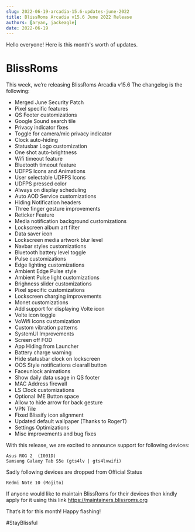 ```yaml
---
slug: 2022-06-19-arcadia-15.6-updates-june-2022
title: BlissRoms Arcadia v15.6 June 2022 Release
authors: [aryan, jackeagle]
date: 2022-06-19
---
```


Hello everyone! Here is this month's worth of updates.

# BlissRoms

This week, we’re releasing BlissRoms Arcadia v15.6 The changelog is the following:
- Merged June Security Patch
- Pixel specific features
- QS Footer customizations
- Google Sound search tile
- Privacy indicator fixes
- Toggle for camera/mic privacy indicator
- Clock auto-hiding
- Statusbar Logo customization
- One shot auto-brightness
- Wifi timeout feature
- Bluetooth timeout feature
- UDFPS Icons and Animations
- User selectable UDFPS Icons
- UDFPS pressed color
- Always on display scheduling
- Auto AOD Service customizations
- Hiding Notification headers
- Three finger gesture improvements
- Reticker Feature
- Media notification background customizations
- Lockscreen album art filter
- Data saver icon
- Lockscreen media artwork blur level
- Navbar styles customizations
- Bluetooth battery level toggle
- Pulse customizations
- Edge lighting customizations
- Ambient Edge Pulse style
- Ambient Pulse light customizations
- Brighness slider customizations
- Pixel specific customizations
- Lockscreen charging improvements
- Monet customizations
- Add support for displaying Volte icon
- Volte icon toggle
- VoWifi Icons customization
- Custom vibration patterns
- SystemUI Improvements
- Screen off FOD
- App Hiding from Launcher
- Battery charge warning 
- Hide statusbar clock on lockscreen
- OOS Style notifications clearall button
- Faceunlock animations
- Show daily data usage in QS footer
- MAC Address firewall
- LS Clock customizations
- Optional IME Button space
- Allow to hide arrow for back gesture
- VPN Tile
- Fixed Blissify icon alignment
- Updated default wallpaper (Thanks to RogerT)
- Settings Optimizations
- Misc improvements and bug fixes

With this release, we are excited to announce support for following devices:

    Asus ROG 2  (I001D)
    Samsung Galaxy Tab S5e (gts4lv | gts4lvwifi)

Sadly following devices are dropped from Official Status

    Redmi Note 10 (Mojito)

If anyone would like to maintain BlissRoms for their devices then kindly apply for it using this link https://maintainers.blissroms.org

That’s it for this month! Happy flashing!

#StayBlissful
